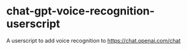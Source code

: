 # chat-gpt-voice-recognition-userscript
A userscript to add voice recognition to https://chat.openai.com/chat
